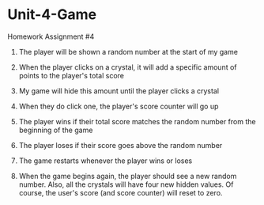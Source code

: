 # Unit-4-Game
Homework Assignment #4
 

1. The player will be shown a random number at the start of my game

2. When the player clicks on a crystal, it will add a specific amount of points to the    player's total score 

3. My game will hide this amount until the player clicks a crystal
4. When they do click one, the player's score counter will go up

5. The player wins if their total score matches the random number from the beginning      of the game

6. The player loses if their score goes above the random number

7. The game restarts whenever the player wins or loses

8. When the game begins again, the player should see a new random number. Also, all       the crystals will have four new hidden values. Of course, the user's score (and        score counter) will reset to zero.
